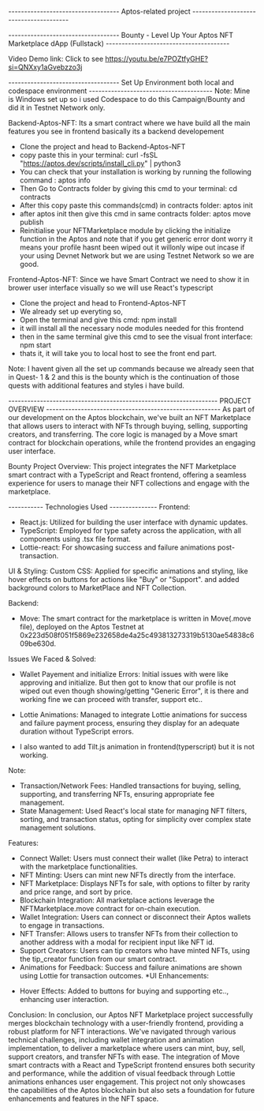 -----------------------------------   Aptos-related project ---------------------------------------

-----------------------------------   Bounty - Level Up Your Aptos NFT Marketplace dApp (Fullstack) ---------------------------------------

Video Demo link: Click to see
https://youtu.be/e7POZtfyGHE?si=QNXxy1aGvebzzo3j

-----------------------------------   Set Up Environment both local and codespace environment ---------------------------------------
Note: Mine is Windows set up so i used Codespace to do this Campaign/Bounty and did it in Testnet Network only.

Backend-Aptos-NFT: Its a smart contract where we have build all the main features you see in frontend basically its a backend developement
* Clone the project and head to Backend-Aptos-NFT
* copy paste this in your terminal: curl -fsSL "https://aptos.dev/scripts/install_cli.py" | python3
* You can check that your installation is working by running the following command : aptos info
* Then Go to Contracts folder by giving this cmd to your terminal: cd contracts
* After this copy paste this commands(cmd) in contracts folder: aptos init
* after aptos init then give this cmd in same contracts folder: aptos move publish
* Reinitialise your NFTMarketplace module by clicking the initialize function in the Aptos and note that if you get generic error dont worry it means your profile hasnt been wiped out it willonly wipe out incase if your using Devnet Network but we are using Testnet Network so we are good.

Frontend-Aptos-NFT: Since we have Smart Contract we need to show it in brower user interface visually so we will use React's typescript
* Clone the project and head to Frontend-Aptos-NFT
* We already set up everyting so,
* Open the terminal and give this cmd: npm install
* it will install all the necessary node modules needed for this frontend
* then in the same terminal give this cmd to see the visual front interface: npm start
* thats it, it will take you to local host to see the front end part.

Note: I havent given all the set up commands because we already seen that in Quest- 1 & 2 and this is the bounty which is the continuation of those quests with additional features and styles i have build.

------------------------------------------------------------------ PROJECT OVERVIEW -------------------------------------------------------
As part of our development on the Aptos blockchain, we've built an NFT Marketplace that allows users to interact with NFTs through buying, selling, supporting creators, and transferring. 
The core logic is managed by a Move smart contract for blockchain operations, while the frontend provides an engaging user interface. 

Bounty Project Overview: This project integrates the NFT Marketplace smart contract with a TypeScript and React frontend, offering a seamless experience for users to manage their NFT collections and 
engage with the marketplace.

----------- Technologies Used ---------------
Frontend:
* React.js: Utilized for building the user interface with dynamic updates.
* TypeScript: Employed for type safety across the application, with all components using .tsx file format.
* Lottie-react: For showcasing success and failure animations post-transaction.

UI & Styling:
Custom CSS: Applied for specific animations and styling, like hover effects on buttons for actions like "Buy" or "Support". and added background colors to MarketPlace and NFT Collection.

Backend:
* Move: The smart contract for the marketplace is written in Move(.move file), deployed on the Aptos Testnet at 0x223d508f051f5869e232658de4a25c493813273319b5130ae54838c609be630d.

Issues We Faced & Solved:
* Wallet Payement and initialize Errors: Initial issues with were like approving and initialize. But then got to know that our profile is not wiped out even though showing/getting "Generic Error",
                                          it is there and working fine we can proceed with transfer, support etc..
* Lottie Animations: Managed to integrate Lottie animations for success and failure payment process, ensuring they display for an adequate duration without TypeScript errors.

* I also wanted to add Tilt.js animation in frontend(typerscript) but it is not working.

Note:
* Transaction/Network Fees: Handled transactions for buying, selling, supporting, and transferring NFTs, ensuring appropriate fee management.
* State Management: Used React's local state for managing NFT filters, sorting, and transaction status, opting for simplicity over complex state management solutions.

Features:
* Connect Wallet: Users must connect their wallet (like Petra) to interact with the marketplace functionalities.
* NFT Minting: Users can mint new NFTs directly from the interface.
* NFT Marketplace: Displays NFTs for sale, with options to filter by rarity and price range, and sort by price.
* Blockchain Integration: All marketplace actions leverage the NFTMarketplace.move contract for on-chain execution.
* Wallet Integration: Users can connect or disconnect their Aptos wallets to engage in transactions.
* NFT Transfer: Allows users to transfer NFTs from their collection to another address with a modal for recipient input like NFT id.
* Support Creators: Users can tip creators who have minted NFTs, using the tip_creator function from our smart contract.
* Animations for Feedback: Success and failure animations are shown using Lottie for transaction outcomes.
*UI Enhancements: 
- Hover Effects: Added to buttons for buying and supporting etc.., enhancing user interaction.

Conclusion:
In conclusion, our Aptos NFT Marketplace project successfully merges blockchain technology with a user-friendly frontend, providing a robust platform for NFT interactions. We've navigated through various technical challenges, including wallet integration and animation implementation, to deliver a marketplace where users can mint, buy, sell, support creators, and transfer NFTs with ease. The integration of Move smart contracts with a React and TypeScript frontend ensures both security and performance, while the addition of visual feedback through Lottie animations enhances user engagement. This project not only showcases the capabilities of the Aptos blockchain but also sets a foundation for future enhancements and features in the NFT space.
